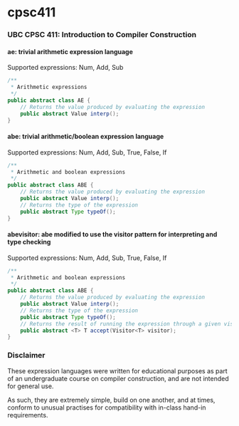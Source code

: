 # cpsc411
### UBC CPSC 411: Introduction to Compiler Construction

#### ae: trivial arithmetic expression language

Supported expressions: Num, Add, Sub

```java
/**
 * Arithmetic expressions
 */
public abstract class AE {
    // Returns the value produced by evaluating the expression
    public abstract Value interp();
}
```

#### abe: trivial arithmetic/boolean expression language

Supported expressions: Num, Add, Sub, True, False, If

```java
/**
 * Arithmetic and boolean expressions
 */
public abstract class ABE {
    // Returns the value produced by evaluating the expression
    public abstract Value interp();
    // Returns the type of the expression
    public abstract Type typeOf();
}
```

#### abevisitor: abe modified to use the visitor pattern for interpreting and type checking

Supported expressions: Num, Add, Sub, True, False, If

```java
/**
 * Arithmetic and boolean expressions
 */
public abstract class ABE {
    // Returns the value produced by evaluating the expression
    public abstract Value interp();
    // Returns the type of the expression
    public abstract Type typeOf();
    // Returns the result of running the expression through a given visitor
    public abstract <T> T accept(Visitor<T> visitor);
}
```

### Disclaimer

These expression languages were written for educational purposes as part of an undergraduate course on compiler construction, and are not intended for general use.

As such, they are extremely simple, build on one another, and at times, conform to unusual practises for compatibility with in-class hand-in requirements.
